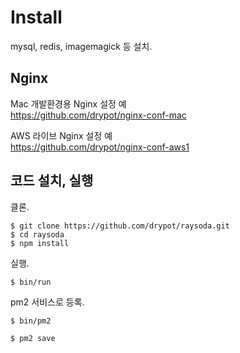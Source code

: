 # Install

mysql, redis, imagemagick 등 설치.

## Nginx

Mac 개발환경용 Nginx 설정 예\
<https://github.com/drypot/nginx-conf-mac>

AWS 라이브 Nginx 설정 예\
<https://github.com/drypot/nginx-conf-aws1>

## 코드 설치, 실행

클론.

    $ git clone https://github.com/drypot/raysoda.git
    $ cd raysoda
    $ npm install

실행.

    $ bin/run

pm2 서비스로 등록.

    $ bin/pm2

    $ pm2 save


